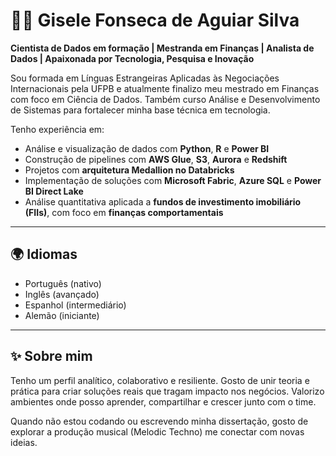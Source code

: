 # 👩‍💻 Gisele Fonseca de Aguiar Silva

**Cientista de Dados em formação | Mestranda em Finanças | Analista de Dados | Apaixonada por Tecnologia, Pesquisa e Inovação**

Sou formada em Línguas Estrangeiras Aplicadas às Negociações Internacionais pela UFPB e atualmente finalizo meu mestrado em Finanças com foco em Ciência de Dados. Também curso Análise e Desenvolvimento de Sistemas para fortalecer minha base técnica em tecnologia.

Tenho experiência em:

- Análise e visualização de dados com **Python**, **R** e **Power BI**
- Construção de pipelines com **AWS Glue**, **S3**, **Aurora** e **Redshift**
- Projetos com **arquitetura Medallion no Databricks**
- Implementação de soluções com **Microsoft Fabric**, **Azure SQL** e **Power BI Direct Lake**
- Análise quantitativa aplicada a **fundos de investimento imobiliário (FIIs)**, com foco em **finanças comportamentais**

---

## 🌍 Idiomas

- Português (nativo)
- Inglês (avançado)
- Espanhol (intermediário)
- Alemão (iniciante)

---

## ✨ Sobre mim

Tenho um perfil analítico, colaborativo e resiliente. Gosto de unir teoria e prática para criar soluções reais que tragam impacto nos negócios. Valorizo ambientes onde posso aprender, compartilhar e crescer junto com o time.  

Quando não estou codando ou escrevendo minha dissertação, gosto de explorar a produção musical (Melodic Techno) me conectar com novas ideias.



